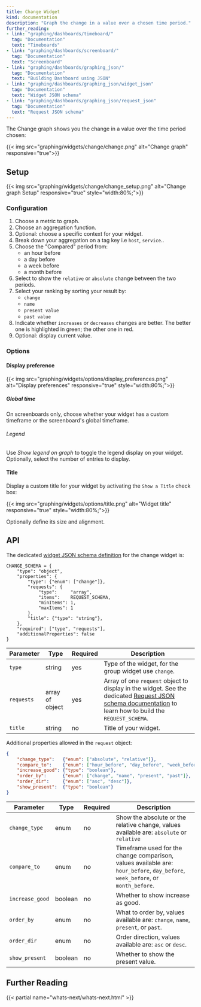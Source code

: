 ```yaml
---
title: Change Widget
kind: documentation
description: "Graph the change in a value over a chosen time period."
further_reading:
- link: "graphing/dashboards/timeboard/"
  tag: "Documentation"
  text: "Timeboards"
- link: "graphing/dashboards/screenboard/"
  tag: "Documentation"
  text: "Screenboard"
- link: "graphing/dashboards/graphing_json/"
  tag: "Documentation"
  text: "Building Dashboard using JSON"
- link: "graphing/dashboards/graphing_json/widget_json"
  tag: "Documentation"
  text: "Widget JSON schema"
- link: "graphing/dashboards/graphing_json/request_json"
  tag: "Documentation"
  text: "Request JSON schema"
---
```

The Change graph shows you the change in a value over the time period chosen:

{{< img src="graphing/widgets/change/change.png" alt="Change graph" responsive="true">}}

## Setup

{{< img src="graphing/widgets/change/change_setup.png" alt="Change graph Setup" responsive="true" style="width:80%;">}}

### Configuration

1. Choose a metric to graph. 
2. Choose an aggregation function.
3. Optional: choose a specific context for your widget.
4. Break down your aggregation on a tag key i.e `host`, `service`..
5. Choose the "Compared" period from:
    * an hour before
    * a day before
    * a week before
    * a month before
6. Select to show the `relative` or `absolute` change between the two periods.
7. Select your ranking by sorting your result by:
    * `change`
    * `name`
    * `present value`
    * `past value`
8. Indicate whether `increases` or `decreases` changes are better. The better one is highlighted in green; the other one in red.
9. Optional: display current value.

### Options
#### Display preference 

{{< img src="graphing/widgets/options/display_preferences.png" alt="Display preferences" responsive="true" style="width:80%;">}}

##### Global time

On screenboards only, choose whether your widget has a custom timeframe or the screenboard's global timeframe.

###### Legend

Use *Show legend on graph* to toggle the legend display on your widget. Optionally, select the number of entries to display.

#### Title

Display a custom title for your widget by activating the `Show a Title` check box:

{{< img src="graphing/widgets/options/title.png" alt="Widget title" responsive="true" style="width:80%;">}}

Optionally define its size and alignment.

## API

The dedicated [widget JSON schema definition][1] for the change widget is: 

```
CHANGE_SCHEMA = {
    "type": "object",
    "properties": {
        "type": {"enum": ["change"]},
        "requests": {
            "type":     "array",
            "items":    REQUEST_SCHEMA,
            "minItems": 1,
            "maxItems": 1
        },
        "title": {"type": "string"},
    },
    "required": ["type", "requests"],
    "additionalProperties": false
}
```

| Parameter  | Type            | Required | Description                                                                                                                                                  |
| ------     | -----           | -------- | -----                                                                                                                                                        |
| `type`     | string          | yes      | Type of the widget, for the group widget use `change`.                                                                                                       |
| `requests` | array of object | yes      | Array of one `request` object to display in the widget. See the dedicated [Request JSON schema documentation][2] to learn how to build the `REQUEST_SCHEMA`. |
| `title`    | string          | no       | Title of your widget.                                                                                                                                        |


Additional properties allowed in the `request` object:

```json
{
    "change_type":   {"enum": ["absolute", "relative"]},
    "compare_to":    {"enum": ["hour_before", "day_before", "week_before", "month_before"]},
    "increase_good": {"type": "boolean"},
    "order_by":      {"enum": ["change", "name", "present", "past"]},
    "order_dir":     {"enum": ["asc", "desc"]},
    "show_present":  {"type": "boolean"}
}
```

| Parameter       | Type    | Required | Description                                                                                                                    |
| ------          | -----   | -----    | --------                                                                                                                       |
| `change_type`   | enum    | no       | Show the absolute or the relative change, values available are: `absolute` or `relative`                                       |
| `compare_to`    | enum    | no       | Timeframe used for the change comparison, values available are: `hour_before`, `day_before`, `week_before`, or `month_before`. |
| `increase_good` | boolean | no       | Whether to show increase as good.                                                                                              |
| `order_by`      | enum    | no       | What to order by, values available are: `change`, `name`, `present`, or `past`.                                                |
| `order_dir`     | enum    | no       | Order direction, values available are: `asc` or `desc`.                                                                        |
| `show_present`  | boolean | no       | Whether to show the present value.                                                                                             |
## Further Reading

{{< partial name="whats-next/whats-next.html" >}}

[1]: /graphing/graphing_json/widgets_json
[2]: /graphing/graphing_json/request_json
